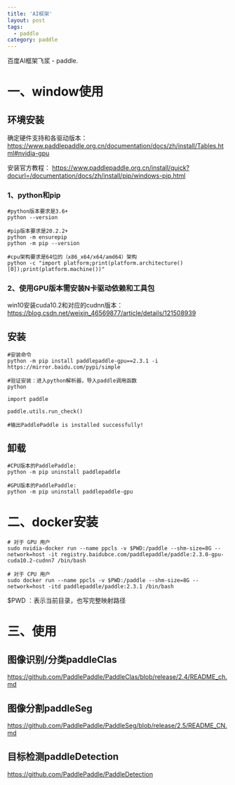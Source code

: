 ```yaml
---
title: 'AI框架'
layout: post
tags:
  - paddle
category: paddle
---
```

百度AI框架飞浆 - paddle.

<!--more-->

# 一、window使用

## 环境安装

确定硬件支持和各驱动版本：
https://www.paddlepaddle.org.cn/documentation/docs/zh/install/Tables.html#nvidia-gpu

安装官方教程：
https://www.paddlepaddle.org.cn/install/quick?docurl=/documentation/docs/zh/install/pip/windows-pip.html

### 1、python和pip
```
#python版本要求是3.6+
python --version

#pip版本要求是20.2.2+
python -m ensurepip
python -m pip --version

#cpu架构要求是64位的（x86_x64/x64/amd64）架构
python -c "import platform;print(platform.architecture()[0]);print(platform.machine())"
```


### 2、使用GPU版本需安装N卡驱动依赖和工具包
win10安装cuda10.2和对应的cudnn版本：
https://blog.csdn.net/weixin_46569877/article/details/121508939

## 安装
```
#安装命令
python -m pip install paddlepaddle-gpu==2.3.1 -i https://mirror.baidu.com/pypi/simple

#验证安装：进入python解析器，导入paddle调用函数
python

import paddle

paddle.utils.run_check()

#输出PaddlePaddle is installed successfully!
```

## 卸载

```
#CPU版本的PaddlePaddle: 
python -m pip uninstall paddlepaddle

#GPU版本的PaddlePaddle: 
python -m pip uninstall paddlepaddle-gpu

```

# 二、docker安装

```shell
# 对于 GPU 用户
sudo nvidia-docker run --name ppcls -v $PWD:/paddle --shm-size=8G --network=host -it registry.baidubce.com/paddlepaddle/paddle:2.3.0-gpu-cuda10.2-cudnn7 /bin/bash

# 对于 CPU 用户
sudo docker run --name ppcls -v $PWD:/paddle --shm-size=8G --network=host -itd paddlepaddle/paddle:2.3.1 /bin/bash

```
 $PWD ：表示当前目录，也写完整映射路径


# 三、使用
## 图像识别/分类paddleClas

https://github.com/PaddlePaddle/PaddleClas/blob/release/2.4/README_ch.md

## 图像分割paddleSeg

https://github.com/PaddlePaddle/PaddleSeg/blob/release/2.5/README_CN.md

## 目标检测paddleDetection

https://github.com/PaddlePaddle/PaddleDetection

